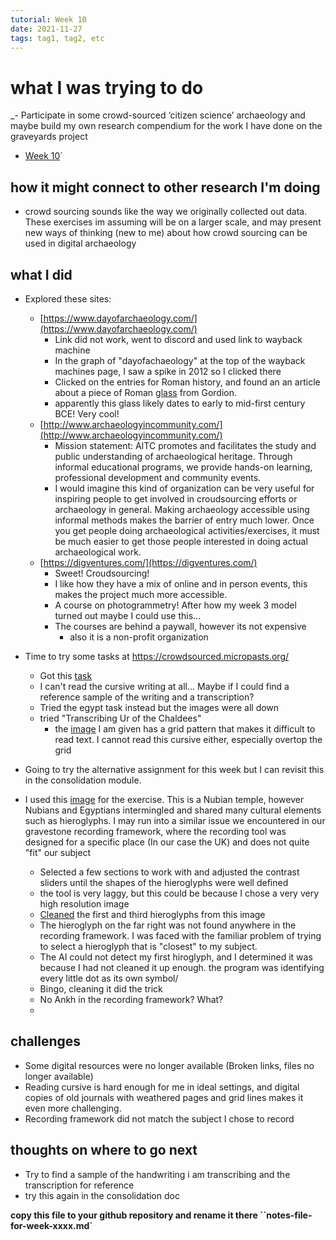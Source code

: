 ```yaml
---
tutorial: Week 10
date: 2021-11-27
tags: tag1, tag2, etc
---
```


# what I was trying to do

_-   Participate in some crowd-sourced ‘citizen science’ archaeology and maybe build my  own research compendium for the work I have done on the graveyards project

+ [Week 10](https://github.com/saltypasta/Week-10)`

## how it might connect to other research I'm doing
+ crowd sourcing sounds like the way we originally collected out data. These exercises im assuming will be on a larger scale, and may present new ways of thinking (new to me) about how crowd sourcing can be used in digital archaeology 

## what I did

+ Explored these sites: 
	+ [https://www.dayofarchaeology.com/](https://www.dayofarchaeology.com/)
		+ Link did not work, went to discord and used link to wayback machine
		+ In the graph of "dayofachaeology" at the top of the wayback machines page, I saw a spike in 2012 so I clicked there
		+ Clicked on the entries for Roman history, and found an an article about a piece of Roman [glass](obsidian://open?vault=obsidian-digiarch-lab-notebook-main&file=Week%2010%2FMaterials%2Fgoldbacklit-318x500.jpg) from Gordion. 
		+ apparently this glass likely dates to early to mid-first century BCE! Very cool!
	+ [http://www.archaeologyincommunity.com/](http://www.archaeologyincommunity.com/)
		+ Mission statement: AITC promotes and facilitates the study and public understanding of archaeological heritage. Through informal educational programs, we provide hands-on learning, professional development and community events.
		+ I would imagine this kind of organization can be very useful for inspiring people to get involved in croudsourcing efforts or archaeology in general. Making archaeology accessible using informal methods makes the barrier of entry much lower. Once you get people doing archaeological activities/exercises, it must be much easier to get those people interested in doing actual archaeological work. 
	+ [https://digventures.com/](https://digventures.com/)
		+ Sweet! Croudsourcing!
		+ I like how they have a mix of online and in person events, this makes the project much more accessible. 
		+ A course on photogrammetry! After how my week 3 model turned out maybe I could use this...
		+ The courses are behind a paywall, however its not expensive
			+ also it is a non-profit organization
+ Time to try some tasks at https://crowdsourced.micropasts.org/
	+ Got this [task](obsidian://open?vault=obsidian-digiarch-lab-notebook-main&file=Week%2010%2FMaterials%2FTranscription%20task.JPG)
	+ I can't read the cursive writing at all... Maybe if I could find a reference sample of the writing and a transcription?
	+ Tried the egypt task instead but the images were all down
	+ tried "Transcribing Ur of the Chaldees"
		+ the [image](obsidian://open?vault=obsidian-digiarch-lab-notebook-main&file=Week%2010%2FMaterials%2FImage.JPG) I am given has a grid pattern that makes it difficult to read text. I cannot read this cursive either, especially overtop the grid

+ Going to try the alternative assignment for this week but I can revisit this in the consolidation module.
+ I used this [image](obsidian://open?vault=obsidian-digiarch-lab-notebook-main&file=Week%2010%2FMaterials%2F49545153702_be30ef0468_o.jpg) for the exercise. This is a Nubian temple, however Nubians and Egyptians intermingled and shared many cultural elements such as hieroglyphs. I may run into a similar issue we encountered in our gravestone recording framework, where the recording tool was designed for a specific place (In our case the UK) and does not quite "fit" our subject
	+ Selected a few sections to work with and adjusted the contrast sliders until the shapes of the hieroglyphs were well defined
	+ the tool is very laggy, but this could be because I chose a very very high resolution image
	+ [Cleaned](obsidian://open?vault=obsidian-digiarch-lab-notebook-main&file=Week%2010%2FMaterials%2FCapture.JPG) the first and third hieroglyphs from this image
	+ The hieroglyph on the far right was not found anywhere in the recording framework. I was faced with the familiar problem of trying to select a hieroglyph that is "closest" to my subject. 
	+ The AI could not detect my first hiroglyph, and I determined it was because I had not cleaned it up enough. the program was identifying every little dot as its own symbol/
	+ Bingo, cleaning it did the trick
	+ No Ankh in the recording framework? What?
	+ 
## challenges 
+ Some digital resources were no longer available (Broken links, files no longer available)
+ Reading cursive is hard enough for me in ideal settings, and digital copies of old journals with weathered pages and grid lines makes it even more challenging. 
+ Recording framework did not match the subject I chose to record

## thoughts on where to go next
+ Try to find a sample of the handwriting i am transcribing and the transcription for reference
+ try this again in the consolidation doc

**copy this file to your github repository and rename it there ``notes-file-for-week-xxxx.md`**

